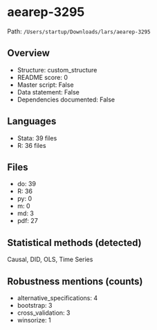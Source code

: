 # aearep-3295

Path: `/Users/startup/Downloads/lars/aearep-3295`

## Overview
- Structure: custom_structure
- README score: 0
- Master script: False
- Data statement: False
- Dependencies documented: False

## Languages
- Stata: 39 files
- R: 36 files

## Files
- do: 39
- R: 36
- py: 0
- m: 0
- md: 3
- pdf: 27

## Statistical methods (detected)
Causal, DID, OLS, Time Series

## Robustness mentions (counts)
- alternative_specifications: 4
- bootstrap: 3
- cross_validation: 3
- winsorize: 1